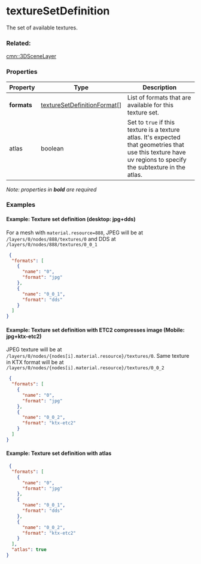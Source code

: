 # textureSetDefinition

The set of available textures.

### Related:

[cmn::3DSceneLayer](3DSceneLayer.cmn.md)
### Properties

| Property | Type | Description |
| --- | --- | --- |
| **formats** | [textureSetDefinitionFormat](textureSetDefinitionFormat.cmn.md)[] | List of formats that are available for this texture set. |
| atlas | boolean | Set to `true` if this texture is a texture atlas. It's expected that geometries that use this texture have uv regions to specify the subtexture in the atlas. |

*Note: properties in **bold** are required*

### Examples 

#### Example: Texture set definition (desktop: jpg+dds) 

For a mesh with `material.resource=888`, JPEG will be at `/layers/0/nodes/888/textures/0` and DDS at `/layers/0/nodes/888/textures/0_0_1` 

```json
 {
  "formats": [
    {
      "name": "0",
      "format": "jpg"
    },
    {
      "name": "0_0_1",
      "format": "dds"
    }
  ]
} 
```

#### Example: Texture set definition with ETC2 compresses image (Mobile: jpg+ktx-etc2) 

JPEG texture will be at `/layers/0/nodes/{nodes[i].material.resource}/textures/0`. Same texture in KTX format will be at  `/layers/0/nodes/{nodes[i].material.resource}/textures/0_0_2` 

```json
 {
  "formats": [
    {
      "name": "0",
      "format": "jpg"
    },
    {
      "name": "0_0_2",
      "format": "ktx-etc2"
    }
  ]
} 
```

#### Example: Texture set definition with atlas 

```json
 {
  "formats": [
    {
      "name": "0",
      "format": "jpg"
    },
    {
      "name": "0_0_1",
      "format": "dds"
    },
    {
      "name": "0_0_2",
      "format": "ktx-etc2"
    }
  ],
  "atlas": true
} 
```

